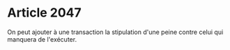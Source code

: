 # Article 2047

On peut ajouter à une transaction la stipulation d'une peine contre celui qui manquera de l'exécuter.